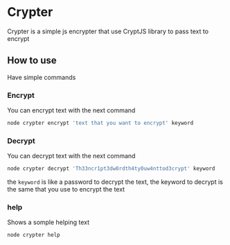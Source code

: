 # Crypter

Crypter is a simple js encrypter that use CryptJS library to pass text to encrypt 

## How to use

Have simple commands

### Encrypt
You can encrypt text with the next command
```bash
node crypter encrypt 'text that you want to encrypt' keyword
```

### Decrypt
You can decrypt text with the next command
```bash
node crypter decrypt 'Th33ncr1pt3dw0rdth4ty0uw4nttod3crypt' keyword
```

the `keyword` is like a password to decrypt the text, the keyword to decrypt is the same that you use to encrypt the text

### help
Shows a somple helping text
```bash
node crypter help
```

